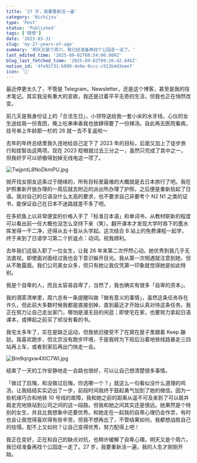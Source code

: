 ```yaml
---
title: '27 岁，我要重新活一遍'
category: 'Nichijou'
type: 'Post'
status: 'Published'
tags: ['随想']
date: '2023-03-31'
slug: 'my-27-years-of-age'
summary: '明天又是个周六，我已经准备再找个公园走一走了。'
last_edited_time: '2025-09-02T08:54:00.000Z'
blog_last_fetched_time: '2025-09-02T09:26:42.846Z'
notion_id: '4fe92f31-b090-4e9e-9ccc-c513b4d3eee7'
icon: '💟'
---
```


最近停更太久了，不管是 Telegram，Newsletter，还是这个博客，甚至是我的技术笔记。其实我没有重大的变故，我还是过着平平无奇的生活，但我也正在悄然改变。

前几天是我身份证上的「合法生日」，小领导送给我一套小米的水牙线，心仪的女生送给我一份青团，晚上吃串串香我也放肆得要了一份辣汤。自此再去医院看病，挂号单上年龄那一栏的 26 就一去不复返啦～

去年的年终总结里我久违地给自己定下了 2023 年的目标，后面又加上了徒步旅行和拔智齿这两项。现在 2023 眨眼就过去三分之一，虽然只完成了其中之一，但我好歹可以骄傲得划掉无线电这一项了。

![TwjpntL8NoDkmPU.jpg](https://cdn.sa.net/2024/03/16/TwjpntL8NoDkmPU.jpg)

抛开找女朋友这条过于随缘的，所有目标里最难的大概就是去日本旅行了吧。我在护照重新开放办理的一周后就去附近的派出所办理了护照，之后便是重新拾起了日语。我对自己的日语没什么太高的要求，也不要求自己非要考个 N2 N1 之类的证书，能保证自己在日本不迷路就差不多了吧。

在多抓鱼上以非常便宜的价格入手了「标准日本语」和单词书，从教材崭新的程度可以看出前一任大概也没怎么坚持下来（笑）。翻开课本才发现大学时吞下的墨水挥发得一干二净，还得从五十音从头学起。这次结合 B 站上的免费课程一起学，终于来到了日语学习第二个折返点：动词。祝我顺利。

去年我们这层入职了一位女生，让我 26 年来第二次怦然心动。她优秀到我几乎无法直视，即使面对面经过我也会下意识躲开目光。我从第一次相遇就注意到她，但从不敢露面。我们公司美女众多，但只有她让我仅凭第一印象就觉得她是如此特别。

我是个自卑的人，而且太容易自卑了，当然了，我也确实有很多「自卑的资本」。

我的滴答清单里，周六总有一条提醒叫做「做有意义的事情」，虽然这条任务存在许久，但此前大多数时候我都是直接划掉，直到最近才开始认真对待这条任务。我正在努力让自己走出家门，哪怕是漫无目的闲逛；即使宅在家，也要努力拿起日语课本，或捧起之前买了却没有看的书。

我宅太多年了，实在是缺乏运动，但我依旧接受不了在窝在屋子里跟着 Keep 蹦跶。我喜欢跑步，但北京没有跑步环境，于是我转为下班后沿着地铁线路暴走三四站再上车，或者到家后再出门快走一会。

![Bm9qrgxw4XIC7Wl.jpg](https://cdn.sa.net/2024/03/16/Bm9qrgxw4XIC7Wl.jpg)

结束了一天的工作安静地走一会路也很好，可以让自己想清楚很多事情。

「做过了后悔，和没做过后悔，你选哪一个？」就这么一句看似没什么道理的鸡汤，让我结结实实迈出了一步，前段时间我终于鼓起勇气加到了她的微信。因为一些机缘巧合和地铁 10 号线的故障，我和她之前的距离从遥不可及来到了可以肩并肩走完地铁站到公司之间的这一段路。但我和她之间其实还是很远。她果然是个特别的女生，并且比我想象中还要优秀。和她走在一起我的自卑心理仍会作祟，有时也会让我觉得喜欢得有些辛苦。但我不想再怂了，不管结果如何，我都想战胜自己的怯懦。配不上又如何？让自己变得优秀，努力配得上吧！

我正在变好，正在和自己的缺点对抗，也稍许缓解了自卑心理。明天又是个周六，我已经准备再找个公园走一走了。27 岁，我要重新活一遍，我的人生才刚刚开始。
